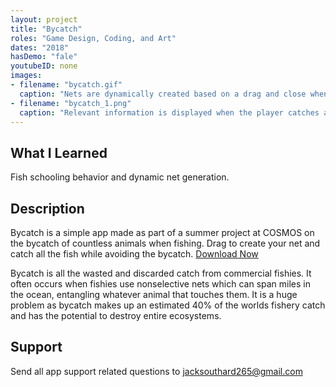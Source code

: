 ```yaml
---
layout: project
title: "Bycatch"
roles: "Game Design, Coding, and Art"
dates: "2018"
hasDemo: "fale"
youtubeID: none
images:
- filename: "bycatch.gif"
  caption: "Nets are dynamically created based on a drag and close when a loop is made."
- filename: "bycatch_1.png"
  caption: "Relevant information is displayed when the player catches a non target species."
---
```


## What I Learned
Fish schooling behavior and dynamic net generation.

## Description

Bycatch is a simple app made as part of a summer project at COSMOS on the bycatch of countless animals when fishing. Drag to create your net and catch all the fish while avoiding the bycatch. [Download Now](https://itunes.apple.com/us/app/bycatch/id1415541807?ls=1&mt=8)

Bycatch is all the wasted and discarded catch from commercial fishies. It often occurs when fishies use nonselective nets which can span miles in the ocean, entangling whatever animal that touches them. It is a huge problem as bycatch makes up an estimated 40% of the worlds fishery catch and has the potential to destroy entire ecosystems.

## Support

Send all app support related questions to jacksouthard265@gmail.com
